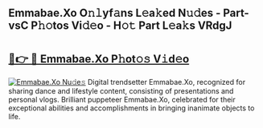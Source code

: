 ## Emmabae.Xo O𝚗𝚕yf𝚊ns L𝚎a𝚔ed N𝚞𝚍es - Part-vsC P𝚑𝚘tos Vi𝚍𝚎o - H𝚘𝚝 Part L𝚎a𝚔s VRdgJ

# <h2><a href="http://kf54le.oniu.top/?m=Emmabae.Xo">🔗👉 🔴 Emmabae.Xo P𝚑ot𝚘𝚜 V𝚒d𝚎o</a></h2>

[![Emmabae.Xo Nu𝚍e𝚜](https://i.imgur.com/0qMVB7G.gif)](http://kf54le.oniu.top/?m=Emmabae.Xo)
Digital trendsetter Emmabae.Xo, recognized for sharing dance and lifestyle content, consisting of presentations and personal vlogs. Brilliant puppeteer Emmabae.Xo, celebrated for their exceptional abilities and accomplishments in bringing inanimate objects to life.  
